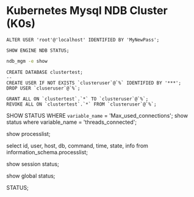 # Kubernetes Mysql NDB Cluster (K0s)

~~~ mysql
ALTER USER 'root'@'localhost' IDENTIFIED BY 'MyNewPass';
~~~

~~~ mysql
SHOW ENGINE NDB STATUS;
~~~

~~~ bash
ndb_mgm -e show
~~~


~~~ mysql
CREATE DATABASE clustertest;
--
CREATE USER IF NOT EXISTS `clusτeruser`@`%` IDENTIFIED BY '***';
DROP USER `cluseruser`@`%`;
~~~

~~~ mysql
GRANT ALL ON `clustertest`.`*` TO `clusτeruser`@`%`;
REVOKE ALL ON `clustertest`.`*` FROM `clusτeruser`@`%`;
~~~




SHOW STATUS WHERE `variable_name` = 'Max_used_connections';
show status where variable_name = 'threads_connected';

show processlist;

select id,
       user,
       host,
       db,
       command,
       time,
       state,
       info
from information_schema.processlist;

show session status;

show global status;

STATUS;